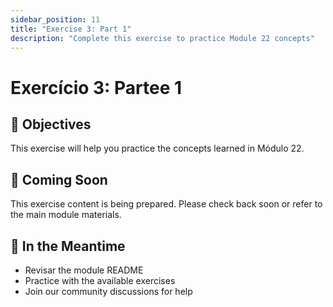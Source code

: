 ```yaml
---
sidebar_position: 11
title: "Exercise 3: Part 1"
description: "Complete this exercise to practice Module 22 concepts"
---
```


# Exercício 3: Partee 1

## 🎯 Objectives

This exercise will help you practice the concepts learned in Módulo 22.

## 📝 Coming Soon

This exercise content is being prepared. Please check back soon or refer to the main module materials.

## 🚀 In the Meantime

- Revisar the module README
- Practice with the available exercises
- Join our community discussions for help
